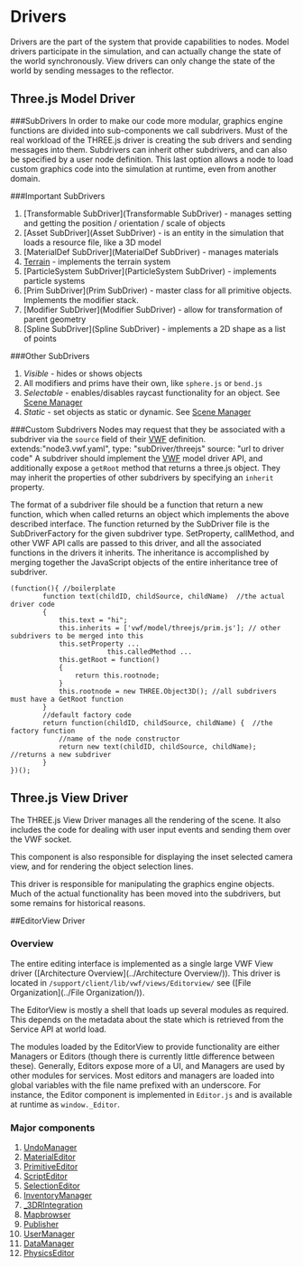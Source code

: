 # Drivers

Drivers are the part of the system that provide capabilities to nodes. Model drivers participate in the simulation, and can actually change the state of the world synchronously. View drivers can only change the state of the world by sending messages to the reflector.


## Three.js Model Driver

###SubDrivers
In order to make our code more modular, graphics engine functions are divided into sub-components we call subdrivers. Must of the real workload of the THREE.js driver is creating the sub drivers and sending messages into them. Subdrivers can inherit other subdrivers, and can also be specified by a user node definition. This last option allows a node to load custom graphics code into the simulation at runtime, even from another domain. 

###Important SubDrivers
1. [Transformable SubDriver](Transformable SubDriver) - manages setting and getting the position / orientation / scale of objects
1. [Asset SubDriver](Asset SubDriver) - is an entity in the simulation that loads a resource file, like a 3D model
1. [MaterialDef SubDriver](MaterialDef SubDriver) - manages materials
1. [Terrain](../Terrain/) - implements the terrain system
1. [ParticleSystem SubDriver](ParticleSystem SubDriver) - implements particle systems
1. [Prim SubDriver](Prim SubDriver) - master class for all primitive objects. Implements the modifier stack.
1. [Modifier SubDriver](Modifier SubDriver) - allow for transformation of parent geometry
1. [Spline SubDriver](Spline SubDriver) - implements a 2D shape as a list of points

###Other SubDrivers
1. *Visible* - hides or shows objects
1. All modifiers and prims have their own, like `sphere.js` or `bend.js`
1. *Selectable* - enables/disables raycast functionality for an object. See [Scene Manager](../SceneManager/)
1. *Static* - set objects as static or dynamic. See [Scene Manager](../SceneManager/)

###Custom Subdrivers
Nodes may request that they be associated with a subdriver via the `source` field of their [VWF](../VWF/) definition. 
    extends:"node3.vwf.yaml",
    type: "subDriver/threejs"
    source: "url to driver code"
A subdriver should implement the [VWF](../VWF/) model driver API, and additionally expose a `getRoot` method that returns a three.js object. They may inherit the properties of other subdrivers by specifying an `inherit` property.

The format of a subdriver file should be a function that return a new function, which when called returns an object which implements the above described interface. The function returned by the SubDriver file is the SubDriverFactory for the given subdriver type. SetProperty, callMethod, and other VWF API calls are passed to this driver, and all the associated functions in the drivers it inherits. The inheritance is accomplished by merging together the JavaScript objects of the entire inheritance tree of subdriver. 
```
(function(){ //boilerplate
		function text(childID, childSource, childName)  //the actual driver code
		{
			this.text = "hi";
			this.inherits = ['vwf/model/threejs/prim.js']; // other subdrivers to be merged into this
			this.setProperty ...
                        this.calledMethod ...
			this.getRoot = function()
			{
				return this.rootnode;
			}
			this.rootnode = new THREE.Object3D(); //all subdrivers must have a GetRoot function
		}
		//default factory code
        return function(childID, childSource, childName) {  //the factory function
			//name of the node constructor
            return new text(childID, childSource, childName); //returns a new subdriver
        }
})();
```


## Three.js View Driver

The THREE.js View Driver manages all the rendering of the scene. It also includes the code for dealing with user input events and sending them over the VWF socket. 

This component is also responsible for displaying the inset selected camera view, and for rendering the object selection lines.

This driver is responsible for manipulating the graphics engine objects. Much of the actual functionality has been moved into the subdrivers, but some remains for historical reasons. 



##EditorView Driver
### Overview

The entire editing interface is implemented as a single large VWF View driver ([Architecture Overview](../Architecture Overview/)). This driver is located in `/support/client/lib/vwf/views/Editorview/` see ([File Organization](../File Organization/)).

The EditorView is mostly a shell that loads up several modules as required. This depends on the metadata about the state which is retrieved from the Service API at world load. 

The modules loaded by the EditorView to provide functionality are either Managers or Editors (though there is currently little difference between these). Generally, Editors expose more of a UI, and Managers are used by other modules for services. Most editors and managers are loaded into global variables with the file name prefixed with an underscore. For instance, the Editor component is implemented in `Editor.js` and is available at runtime as `window._Editor`. 

### Major components
1. [UndoManager](../editors/UndoManager/)
1. [MaterialEditor](MaterialEditor)
1. [PrimitiveEditor](../editors/PrimitiveEditor/)
1. [ScriptEditor](../editors/ScriptEditor/)
1. [SelectionEditor](../editors/SelectionEditor/)
1. [InventoryManager](../editors/InventoryManager/)
1. [_3DRIntegration](../configure3DR)
1. [Mapbrowser](Mapbrowser)
1. [Publisher](../editior/Publisher/)
1. [UserManager](UserManager)
1. [DataManager](../Data-Organization)
1. [PhysicsEditor](PhysicsEditor)

